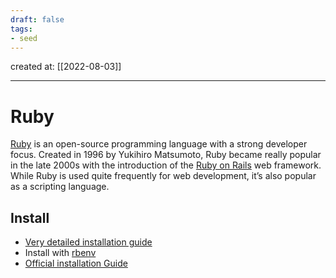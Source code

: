 ```yaml
---
draft: false
tags: 
- seed
---
```

created at: [[2022-08-03]]

---

# Ruby

[Ruby](https://www.ruby-lang.org/en/about/) is an open-source programming language with a strong developer focus. Created in 1996 by Yukihiro Matsumoto, Ruby became really popular in the late 2000s with the introduction of the [Ruby on Rails](https://rubyonrails.org/) web framework. While Ruby is used quite frequently for web development, it’s also popular as a scripting language.

## Install

- [Very detailed installation guide](https://stackify.com/install-ruby-on-your-mac-everything-you-need-to-get-going/)
- Install with [rbenv](https://github.com/rbenv/rbenv)
- [Official installation Guide](https://www.ruby-lang.org/de/documentation/installation/)
